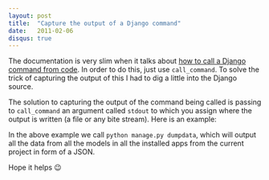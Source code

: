 ```yaml
---
layout: post
title:  "Capture the output of a Django command"
date:   2011-02-06
disqus: true
---
```



The documentation is very slim when it talks about [how to call a Django command from code](https://docs.djangoproject.com/en/2.1/ref/django-admin/#running-management-commands-from-your-code). In order to do this, just use `call_command`. To solve the trick of capturing the output of this I had to dig a little into the Django source.

The solution to capturing the output of the command being called is passing to `call_command` an argument called `stdout` to which you assign where the output is written (a file or any bite stream). Here is an example:

<script src="https://gist.github.com/surdu/5db721a9970b3e59af82af932d73c4d1.js"></script>

In the above example we call `python manage.py dumpdata`, which will output all the data from all the models in all the installed apps from the current project in form of a JSON.

Hope it helps 😉
